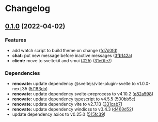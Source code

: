 # Changelog

## [0.1.0](https://github.com/V-ed/fullstacked/compare/client-v0.0.1...client-v0.1.0) (2022-04-02)


### Features

* add watch script to build theme on change ([fd7d0fd](https://github.com/V-ed/fullstacked/commit/fd7d0fd2b45b211110fe93ab69de26c48760c1d8))
* **chat:** put new message before inactive messages ([3fb142a](https://github.com/V-ed/fullstacked/commit/3fb142a8fb4f5c830d5bcc7153a3a15b6f2d3fee))
* **client:** move to sveltekit and smui ([#25](https://github.com/V-ed/fullstacked/issues/25)) ([31e0fe7](https://github.com/V-ed/fullstacked/commit/31e0fe77c2db2700d48538afd73980f6bb33d014))


### Dependencies

* **renovate:** update dependency @sveltejs/vite-plugin-svelte to v1.0.0-next.35 ([5f163cb](https://github.com/V-ed/fullstacked/commit/5f163cb1ac21472f59a8903f9d8f9ffa1c9273ef))
* **renovate:** update dependency svelte-preprocess to v4.10.2 ([e82a598](https://github.com/V-ed/fullstacked/commit/e82a5982e40ff7b3d2fdc4070c046a7c60c5a9b1))
* **renovate:** update dependency typescript to v4.5.5 ([500bb5c](https://github.com/V-ed/fullstacked/commit/500bb5cae2f21e009f3ef96fd091174bd81c2c79))
* **renovate:** update dependency vite to v2.7.13 ([331cab7](https://github.com/V-ed/fullstacked/commit/331cab7da91d66ab89b463a90303bad3651a9d18))
* **renovate:** update dependency windicss to v3.4.3 ([d468d52](https://github.com/V-ed/fullstacked/commit/d468d529e4da24804c2e4a6932072659d68eae25))
* update dependency axios to v0.25.0 ([515fc39](https://github.com/V-ed/fullstacked/commit/515fc39894b8fecbe6d66386d790cabd755c34f2))
